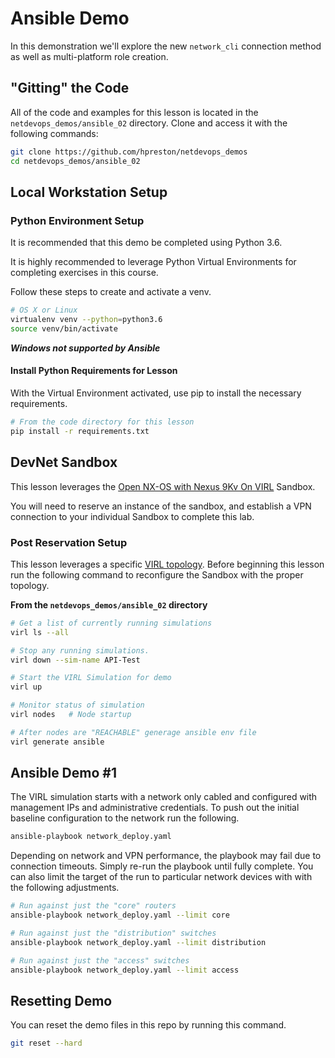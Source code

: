 # Ansible Demo
In this demonstration we'll explore the new `network_cli` connection method as well as multi-platform role creation.  

## "Gitting" the Code
All of the code and examples for this lesson is located in the `netdevops_demos/ansible_02` directory.  Clone and access it with the following commands:

```bash
git clone https://github.com/hpreston/netdevops_demos
cd netdevops_demos/ansible_02
```

## Local Workstation Setup
### Python Environment Setup
It is recommended that this demo be completed using Python 3.6.   

It is highly recommended to leverage Python Virtual Environments for completing exercises in this course.  

Follow these steps to create and activate a venv.  

```bash
# OS X or Linux
virtualenv venv --python=python3.6
source venv/bin/activate
```

***Windows not supported by Ansible***

#### Install Python Requirements for Lesson
With the Virtual Environment activated, use pip to install the necessary requirements.  

```bash
# From the code directory for this lesson
pip install -r requirements.txt
```

## DevNet Sandbox
This lesson leverages the [Open NX-OS with Nexus 9Kv On VIRL](https://devnetsandbox.cisco.com/RM/Diagram/Index/1e9b57ff-9e64-4c68-93e5-f0f0a8c6f22c?diagramType=Topology) Sandbox.  

You will need to reserve an instance of the sandbox, and establish a VPN connection to your individual Sandbox to complete this lab.

### Post Reservation Setup
This lesson leverages a specific [VIRL topology](topology.virl).  Before beginning this lesson run the following command to reconfigure the Sandbox with the proper topology.  

**From the `netdevops_demos/ansible_02` directory**

```bash
# Get a list of currently running simulations
virl ls --all

# Stop any running simulations.
virl down --sim-name API-Test

# Start the VIRL Simulation for demo
virl up

# Monitor status of simulation
virl nodes   # Node startup

# After nodes are "REACHABLE" generage ansible env file
virl generate ansible
```

## Ansible Demo #1
The VIRL simulation starts with a network only cabled and configured with management IPs and administrative credentials.  To push out the initial baseline configuration to the network run the following.  

```bash
ansible-playbook network_deploy.yaml
```

Depending on network and VPN performance, the playbook may fail due to connection timeouts.  Simply re-run the playbook until fully complete.  You can also limit the target of the run to particular network devices with with the following adjustments.  

```bash
# Run against just the "core" routers
ansible-playbook network_deploy.yaml --limit core

# Run against just the "distribution" switches
ansible-playbook network_deploy.yaml --limit distribution

# Run against just the "access" switches
ansible-playbook network_deploy.yaml --limit access
```

## Resetting Demo
You can reset the demo files in this repo by running this command.  

```bash
git reset --hard
```
